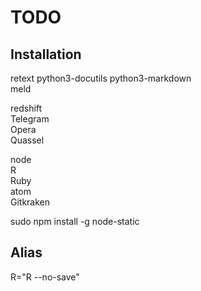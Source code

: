# TODO

## Installation
retext python3-docutils python3-markdown  
meld

redshift  
Telegram  
Opera  
Quassel

node  
R  
Ruby  
atom  
Gitkraken

sudo npm install -g node-static

## Alias

R="R --no-save"
